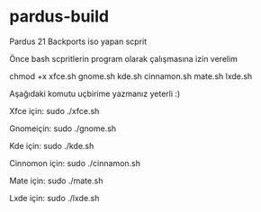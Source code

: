 # pardus-build

Pardus 21 Backports iso yapan scprit

Önce bash scpritlerin program olarak çalışmasına izin verelim

chmod +x xfce.sh gnome.sh kde.sh cinnamon.sh mate.sh lxde.sh

Aşağıdaki komutu uçbirime yazmanız yeterli :)

Xfce için:
sudo ./xfce.sh 

Gnomeiçin:
sudo ./gnome.sh

Kde için: 
sudo ./kde.sh

Cinnomon için:
sudo ./cinnamon.sh

Mate için:
sudo ./mate.sh

Lxde için:
sudo ./lxde.sh
